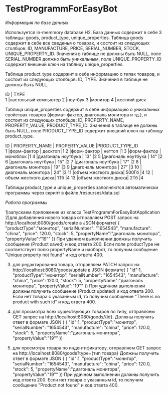 # TestProgrammForEasyBot
*Информация по базе данных*

Используется in-memmory database H2. 
База данных содержит в себе 3 таблицы: goods, product_type, unique_properties.
Таблица goods содержит в себе все сведенья о товарах, и состоит из следующих столбцов:
ID, MANUFACTURE, PRICE, SERIAL_NUMBER, STOCK, UNIQUE_PROPERTY_ID.
Значения в таблице не должны быть NULL, поле SERIAL_NUMBER должно быть уникальным, поле UNIQUE_PROPERTY_ID содержит внешний ключ на таблицу unique_properties.

Таблица product_type содержит в себе информацию о типах товаров, и состоит из следующих столбцов: ID, TYPE.
Значения в таблице не должны быть NULL.

ID  |  	TYPE  
1	|настольный компьютер
2	|ноутбук
3	|монитор
4	|жесткий диск

Таблица unique_properties содержит в себе информацию о уникальных свойствах товаров (формат-фактор, диагональ монитора и тд.), и состоит из следующих столбцов: 
ID, PROPERTY_NAME, PROPERTY_VALUE, PRODUCT_TYPE_ID.
Значения в таблице не должны быть NULL, поле PRODUCT_TYPE_ID содержит внешний ключ на таблицу product_type.

ID  |  	PROPERTY_NAME  	 |  PROPERTY_VALUE  |PRODUCT_TYPE_ID  
1	|форм-фактор	     |  десктоп         |1
2	|форм-фактор	     |  неттоп	        |1
3	|форм-фактор	     |  моноблок        |1
4	|диагональ ноутбука  |  13"	            |2
5	|диагональ ноутбука	 |  14"	            |2
6	|диагональ ноутбука	 |  15"	            |2
7	|диагональ ноутбука	 |  17"	            |2
8	|диагональ монитора	 |  19"	            |3
9	|диагональ монитора	 |  27"	            |3
10  |диагональ монитора  |	24"	            |3
11  |объем жесткого диска|	500Гб	        |4
12  |объем жесткого диска|	1Тб	            |4
13  |объем жесткого диска|	2Тб	            |4

Таблицы product_type и unique_properties заполняются автоматически программы через скрипт в файле /resourses/data.sql

*Работа программы*

1)запускаем приложение из класса TestProgrammForEasyBotApplication
2)для добавления нового товара отправляем POST запрос на http://localhost:8080/goods/create в JSON формате(
{
    "productType":"монитор",
    "serialNumber": "1654543",
    "manufacture": "china",
    "price": 120.0,
    "stock": 5,
    "propertyName":"диагональ монитора",
    "propertyValue":"19\""
})
При удачном выполнении должны получить сообщение (Product saved) и код ответа 200.
Если поле productType не соответствует полю propertyName и наоборот, то получим сообщение "Unique property not found" и код ответа 400.

3) для редактирования товара, отправляем PATCH запрос на http://localhost:8080/goods/update в JSON формате(
{
    "id":1,
    "productType":"монитор",
    "serialNumber": "1654543",
    "manufacture": "china",
    "price": 120.0,
    "stock": 5,
    "propertyName":"диагональ монитора",
    "propertyValue":"19\""
})
При удачном выполнении должны получить сообщение (Product updated) и код ответа 200.
Если нет товара с указанным id, то получим сообщение "There is no product with such id" и код ответа 400.

4) для просмотра всех существующих товаров по типу, отправляем GET запрос на http://localhost:8080/goods/{id}.
Должны получить ответ в формате JSON (
{
    "id":1,
    "productType":"монитор",
    "serialNumber": "1654543",
    "manufacture": "china",
    "price": 120.0,
    "stock": 5,
    "propertyName":"диагональ монитора",
    "propertyValue":"19\""
})

5) для просмотра товара по индентификатору, отправляем GET запрос на http://localhost:8080/goods?type={тип товара}
Должны получить ответ в формате JSON (
{
    "id":1,
    "productType":"монитор",
    "serialNumber": "1654543",
    "manufacture": "china",
    "price": 120.0,
    "stock": 5,
    "propertyName":"диагональ монитора",
    "propertyValue":"19\""
})
При удачном выполнении должны получить код ответа 200.
Если нет товара с указанным id, то получим сообщение "Product not found" и код ответа 400.
